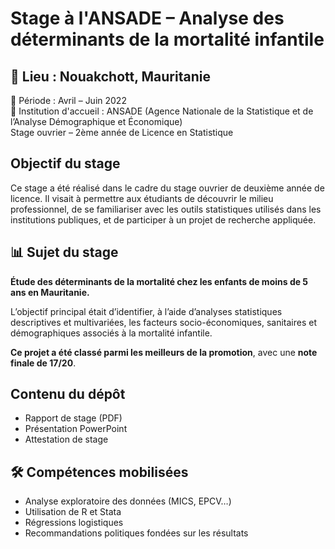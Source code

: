 # Stage à l'ANSADE – Analyse des déterminants de la mortalité infantile

## 📍 Lieu : Nouakchott, Mauritanie  
📅 Période : Avril – Juin 2022  
🏫 Institution d'accueil : ANSADE (Agence Nationale de la Statistique et de l’Analyse Démographique et Économique)  
 Stage ouvrier – 2ème année de Licence en Statistique

## Objectif du stage
Ce stage a été réalisé dans le cadre du stage ouvrier de deuxième année de licence. Il visait à permettre aux étudiants de découvrir le milieu professionnel, de se familiariser avec les outils statistiques utilisés dans les institutions publiques, et de participer à un projet de recherche appliquée.

## 📊 Sujet du stage
**Étude des déterminants de la mortalité chez les enfants de moins de 5 ans en Mauritanie.**

L’objectif principal était d’identifier, à l’aide d’analyses statistiques descriptives et multivariées, les facteurs socio-économiques, sanitaires et démographiques associés à la mortalité infantile.

**Ce projet a été classé parmi les meilleurs de la promotion**, avec une **note finale de 17/20**.

## Contenu du dépôt
-  Rapport de stage (PDF)
-  Présentation PowerPoint
-  Attestation de stage

## 🛠️ Compétences mobilisées
- Analyse exploratoire des données (MICS, EPCV…)
- Utilisation de R et Stata
- Régressions logistiques
- Recommandations politiques fondées sur les résultats

